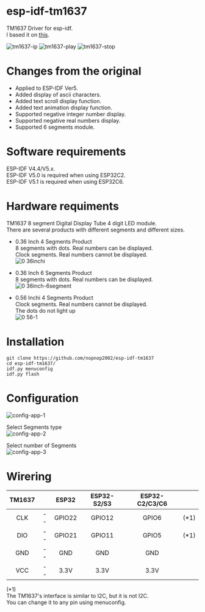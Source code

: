 # esp-idf-tm1637
TM1637 Driver for esp-idf.   
I based it on [this](https://github.com/petrows/esp-32-tm1637).   

![tm1637-ip](https://github.com/nopnop2002/esp-idf-tm1637/assets/6020549/15cb623d-2298-4344-a9c7-f573cb0255cd)
![tm1637-play](https://github.com/nopnop2002/esp-idf-tm1637/assets/6020549/bb98913e-f5e5-4f17-8d12-4cd9f16518f7)
![tm1637-stop](https://github.com/nopnop2002/esp-idf-tm1637/assets/6020549/b1928da8-c461-4772-8d33-8f82175c5f54)

# Changes from the original
- Applied to ESP-IDF Ver5.   
- Added display of ascii characters.   
- Added text scroll display function.   
- Added text animation display function.   
- Supported negative integer number display.   
- Supported negative real numbers display.   
- Supported 6 segments module.   

# Software requirements
ESP-IDF V4.4/V5.x.   
ESP-IDF V5.0 is required when using ESP32C2.   
ESP-IDF V5.1 is required when using ESP32C6.   

# Hardware requiments
TM1637 8 segment Digital Display Tube 4 digit LED module.   
There are several products with different segments and different sizes.   
- 0.36 Inch 4 Segments Product   
 8 segments with dots. Real numbers can be displayed.   
 Clock segments. Real numbers cannot be displayed.   
![0 36inchi](https://github.com/nopnop2002/esp-idf-tm1637/assets/6020549/856f23ed-d198-4f68-b2a1-f085d59c0e11)

- 0.36 Inch 6 Segments Product   
 8 segments with dots. Real numbers can be displayed.   
![0 36inch-6segment](https://github.com/nopnop2002/esp-idf-tm1637/assets/6020549/b3bf7b07-1f64-44ac-9ee7-a5fd159bb657)

- 0.56 Inchi 4 Segments Product   
 Clock segments. Real numbers cannot be displayed.   
 The dots do not light up   
![0 56-1](https://github.com/nopnop2002/esp-idf-tm1637/assets/6020549/54afb3f0-c6dc-46a4-9b77-6809cd70e2e8)

# Installation
```
git clone https://github.com/nopnop2002/esp-idf-tm1637
cd esp-idf-tm1637/
idf.py menuconfig
idf.py flash
```

# Configuration   

![config-app-1](https://github.com/nopnop2002/esp-idf-tm1637/assets/6020549/da9fad9b-f510-4a02-84a5-af44d588aa97)

Select Segments type   
![config-app-2](https://github.com/nopnop2002/esp-idf-tm1637/assets/6020549/6a5b0c7c-32bd-4ede-b5ba-ff8bf9fba590)

Select number of Segments   
![config-app-3](https://github.com/nopnop2002/esp-idf-tm1637/assets/6020549/f67fc28f-4b7d-4431-a61a-f9f41b453800)

# Wirering

|TM1637||ESP32|ESP32-S2/S3|ESP32-C2/C3/C6||
|:-:|:-:|:-:|:-:|:-:|:-:|
|CLK|--|GPIO22|GPIO12|GPIO6|(*1)|
|DIO|--|GPIO21|GPIO11|GPIO5|(*1)|
|GND|--|GND|GND|GND||
|VCC|--|3.3V|3.3V|3.3V||

(*1)   
The TM1637's interface is similar to I2C, but it is not I2C.   
You can change it to any pin using menuconfig.   
